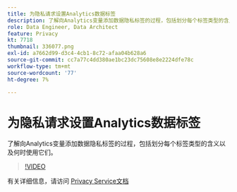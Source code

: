 ```yaml
---
title: 为隐私请求设置Analytics数据标签
description: 了解向Analytics变量添加数据隐私标签的过程，包括划分每个标签类型的含义以及何时使用它们。
role: Data Engineer, Data Architect
feature: Privacy
kt: 7718
thumbnail: 336077.png
exl-id: a7662d99-d3c4-4cb1-8c72-afaa04b628a6
source-git-commit: cc7a77c4dd380ae1bc23dc75608e8e2224dfe78c
workflow-type: tm+mt
source-wordcount: '77'
ht-degree: 7%

---
```


# 为隐私请求设置Analytics数据标签

了解向Analytics变量添加数据隐私标签的过程，包括划分每个标签类型的含义以及何时使用它们。

>[!VIDEO](https://video.tv.adobe.com/v/336077?quality=12&learn=on)

有关详细信息，请访问 [Privacy Service文档](https://experienceleague.adobe.com/docs/experience-platform/privacy/home.html?lang=zh-Hans)